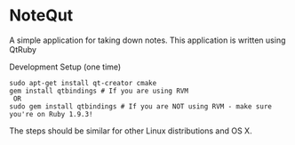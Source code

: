 NoteQut
=======

A simple application for taking down notes.
This application is written using QtRuby

Development Setup (one time)

```
sudo apt-get install qt-creator cmake
gem install qtbindings # If you are using RVM
 OR
sudo gem install qtbindings # If you are NOT using RVM - make sure you're on Ruby 1.9.3!
```
The steps should be similar for other Linux distributions and OS X.
